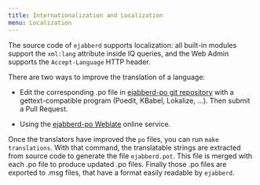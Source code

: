 ```yaml
---
title: Internationalization and Localization
menu: Localization
---
```


The source code of `ejabberd` supports localization:
all built-in modules support the `xml:lang` attribute inside IQ queries,
and the Web Admin supports the `Accept-Language` HTTP header.

There are two ways to improve the translation of a language:

- Edit the corresponding .po file in
[ejabberd-po git repository](https://github.com/processone/ejabberd-po)
with a gettext-compatible
program (Poedit, KBabel, Lokalize, ...).
Then submit a Pull Request.

- Using the
[ejabberd-po Weblate](https://hosted.weblate.org/projects/ejabberd/ejabberd-po/)
online service.

Once the translators have improved the `po` files,
you can run `make translations`.
With that command, the translatable
strings are extracted from source code to generate the file
`ejabberd.pot`. This file is merged with each .po file to produce
updated .po files. Finally those .po files are exported to .msg files,
that have a format easily readable by `ejabberd`.
